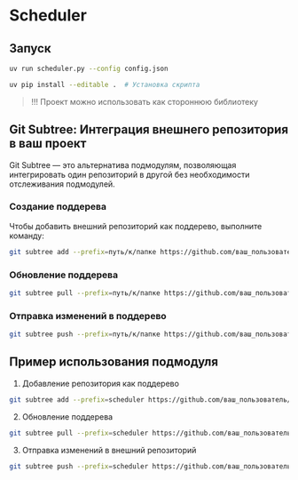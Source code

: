 # Scheduler

## Запуск
```sh
uv run scheduler.py --config config.json
```

```sh
uv pip install --editable .  # Установка скрипта
```



> !!! Проект можно использовать как стороннюю библиотеку


## Git Subtree: Интеграция внешнего репозитория в ваш проект

Git Subtree — это альтернатива подмодулям, позволяющая интегрировать один репозиторий в другой без необходимости отслеживания подмодулей.

### Создание поддерева
Чтобы добавить внешний репозиторий как поддерево, выполните команду:

```bash
git subtree add --prefix=путь/к/папке https://github.com/ваш_пользователь/scheduler.git main --squash
```

### Обновление поддерева
```bash
git subtree pull --prefix=путь/к/папке https://github.com/ваш_пользователь/scheduler.git main --squash
```

### Отправка изменений в поддерево
```bash
git subtree push --prefix=путь/к/папке https://github.com/ваш_пользователь/scheduler.git main
```

## Пример использования подмодуля
1. Добавление репозитория как поддерево
```bash
git subtree add --prefix=scheduler https://github.com/ваш_пользователь/scheduler.git main --squash
```

2. Обновление поддерева
```bash
git subtree pull --prefix=scheduler https://github.com/ваш_пользователь/scheduler.git main --squash
```

3. Отправка изменений в внешний репозиторий
```bash
git subtree push --prefix=scheduler https://github.com/ваш_пользователь/scheduler.git main
```




